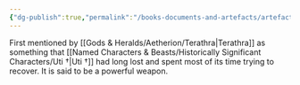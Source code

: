```yaml
---
{"dg-publish":true,"permalink":"/books-documents-and-artefacts/artefacts/sword-of-whispers/","noteIcon":""}
---
```


First mentioned by [[Gods & Heralds/Aetherion/Terathra\|Terathra]] as something that [[Named Characters & Beasts/Historically Significant  Characters/Uti †\|Uti †]] had long lost and spent most of its time trying to recover. It is said to be a powerful weapon.